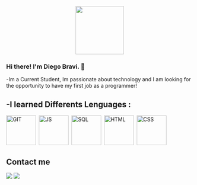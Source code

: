 <div id="header" align="center">
<img src="https://media2.giphy.com/media/KiMBUPZUhUg4HRV6PW/giphy.gif?cid=ecf05e47rigdqlhfv6wrfg68si5vh1ybmsdci3mdwqpchut1&rid=giphy.gif&ct=g" width="130"/>
</div>

### Hi there! I'm Diego Bravi. 👋

-Im a Current Student, Im passionate about technology and I am looking for the opportunity to have my first job as a programmer!


<h2>-I learned Differents Lenguages :</h2>


<div style="display: inline_block">
  <img src="https://cdn.jsdelivr.net/gh/devicons/devicon/icons/github/github-original-wordmark.svg" title="GIT" alt="GIT" width="80" height="80"/>&nbsp;  
  <img src="https://cdn.jsdelivr.net/gh/devicons/devicon/icons/javascript/javascript-original.svg" title="JS" alt="JS" width="80" height="80" />&nbsp;
  <img src="https://cdn.jsdelivr.net/gh/devicons/devicon/icons/mysql/mysql-original-wordmark.svg"  title="SQL" alt="SQL" width="80" height="80"/>&nbsp;
  <img src="https://cdn.jsdelivr.net/gh/devicons/devicon/icons/html5/html5-original-wordmark.svg"  title="HTML" alt="HTML" width="80" height="80"/>&nbsp;
  <img src="https://cdn.jsdelivr.net/gh/devicons/devicon/icons/css3/css3-original-wordmark.svg" title="CSS" alt="CSS" width="80" height="80" />&nbsp;
          
          
</div>

<h2>Contact me</h2>

  <a href = "mailto:diegobravi97@gmail.com"><img src="https://img.shields.io/badge/-Gmail-%23333?style=for-the-badge&logo=gmail&logoColor=white" target="_blank"></a>
  <a href="www.linkedin.com/in/diego-bravi" target="_blank"><img src="https://img.shields.io/badge/-LinkedIn-%230077B5?style=for-the-badge&logo=linkedin&logoColor=white" target="_blank"></a> 

